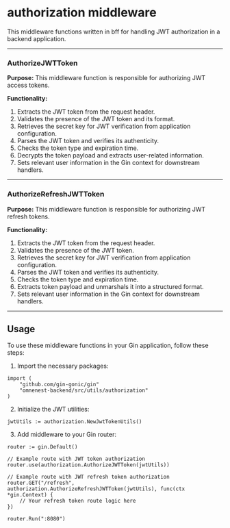 # authorization middleware

This middleware functions written in bff for handling JWT authorization in a backend application.

---

### AuthorizeJWTToken

**Purpose:** This middleware function is responsible for authorizing JWT access tokens.

**Functionality:**
1. Extracts the JWT token from the request header.
2. Validates the presence of the JWT token and its format.
3. Retrieves the secret key for JWT verification from application configuration.
4. Parses the JWT token and verifies its authenticity.
5. Checks the token type and expiration time.
6. Decrypts the token payload and extracts user-related information.
7. Sets relevant user information in the Gin context for downstream handlers.

---

### AuthorizeRefreshJWTToken

**Purpose:** This middleware function is responsible for authorizing JWT refresh tokens.

**Functionality:**
1. Extracts the JWT token from the request header.
2. Validates the presence of the JWT token.
3. Retrieves the secret key for JWT verification from application configuration.
4. Parses the JWT token and verifies its authenticity.
5. Checks the token type and expiration time.
6. Extracts token payload and unmarshals it into a structured format.
7. Sets relevant user information in the Gin context for downstream handlers.

---

## Usage

To use these middleware functions in your Gin application, follow these steps:

1. Import the necessary packages:

```
import (
    "github.com/gin-gonic/gin"
    "omnenest-backend/src/utils/authorization"
)
```

2. Initialize the JWT utilities:

```
jwtUtils := authorization.NewJwtTokenUtils()
```

3. Add middleware to your Gin router:

```
router := gin.Default()

// Example route with JWT token authorization
router.use(authorization.AuthorizeJWTToken(jwtUtils))

// Example route with JWT refresh token authorization
router.GET("/refresh", authorization.AuthorizeRefreshJWTToken(jwtUtils), func(ctx *gin.Context) {
    // Your refresh token route logic here
})

router.Run(":8080")

```